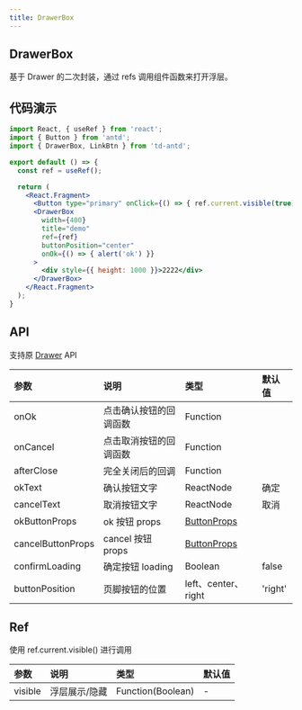 ```yaml
---
title: DrawerBox
---
```


## DrawerBox

基于 Drawer 的二次封装，通过 refs 调用组件函数来打开浮层。

## 代码演示

```jsx
import React, { useRef } from 'react';
import { Button } from 'antd';
import { DrawerBox, LinkBtn } from 'td-antd';

export default () => {
  const ref = useRef();

  return (
    <React.Fragment>
      <Button type="primary" onClick={() => { ref.current.visible(true) }}>show</Button>
      <DrawerBox
        width={400}
        title="demo"
        ref={ref}
        buttonPosition="center"
        onOk={() => { alert('ok') }}
      >
        <div style={{ height: 1000 }}>2222</div>
      </DrawerBox>
    </React.Fragment>
  );
}
```

## API

支持原 [Drawer](https://ant.design/components/drawer-cn/) API

|参数|说明|类型|默认值|
|:--|:--|:--|:--|
|onOk|点击确认按钮的回调函数|Function||
|onCancel|点击取消按钮的回调函数|Function||
|afterClose|完全关闭后的回调|Function||
|okText|确认按钮文字|ReactNode|确定|
|cancelText|取消按钮文字|ReactNode|取消|
|okButtonProps|ok 按钮 props|[ButtonProps](https://ant.design/components/button-cn/#API)||
|cancelButtonProps|cancel 按钮 props|[ButtonProps](https://ant.design/components/button-cn/#API)||
|confirmLoading|确定按钮 loading|Boolean|false|
|buttonPosition|页脚按钮的位置|left、center、right|'right'|

## Ref

使用 ref.current.visible() 进行调用

|参数|说明|类型|默认值|
|:--|:--|:--|:--|
|visible|浮层展示/隐藏|Function(Boolean)|-|
